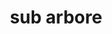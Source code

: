 ---
title: sub arbore
meaning: under the tree
ch: 9
di: (ablative singular)
pos: prepphrase
preposition: sub
noun: arbore
---